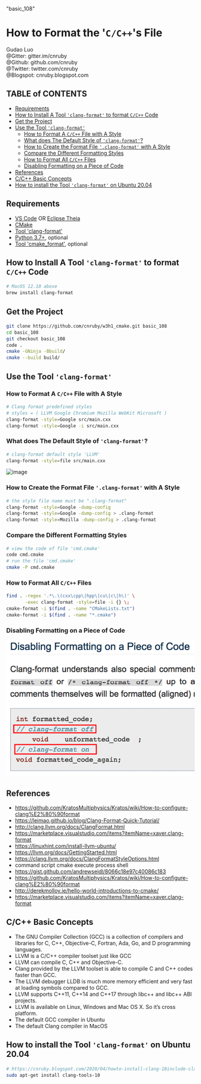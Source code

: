 "basic_108"<br/>
<h1>How to Format the '<code>C/C++</code>'s File </h1>
Gudao Luo<br/>
@Gitter: gitter.im/cnruby<br/>
@Github: github.com/cnruby<br/>
@Twitter: twitter.com/cnruby<br/>
@Blogspot: cnruby.blogspot.com




<h2>TABLE of CONTENTS</h2>

- [Requirements](#requirements)
- [How to Install A Tool <code>'clang-format'</code> to format <code>C/C++</code> Code](#how-to-install-a-tool-clang-format-to-format-cc-code)
- [Get the Project](#get-the-project)
- [Use the Tool <code>'clang-format'</code>](#use-the-tool-clang-format)
  - [How to Format A <code>C/C++</code> File with A Style](#how-to-format-a-cc-file-with-a-style)
  - [What does The Default Style of <code>'clang-format'</code>?](#what-does-the-default-style-of-clang-format)
  - [How to Create the Format File <code>'.clang-format'</code> with A Style](#how-to-create-the-format-file-clang-format-with-a-style)
  - [Compare the Different Formatting Styles](#compare-the-different-formatting-styles)
  - [How to Format All <code>C/C++</code> Files](#how-to-format-all-cc-files)
  - [Disabling Formatting on a Piece of Code](#disabling-formatting-on-a-piece-of-code)
- [References](#references)
- [C/C++ Basic Concepts](#cc-basic-concepts)
- [How to install the Tool <code>'clang-format'</code> on Ubuntu 20.04](#how-to-install-the-tool-clang-format-on-ubuntu-2004)



## Requirements
- [VS Code](https://code.visualstudio.com/) OR [Eclipse Theia](https://theia-ide.org/)
- [CMake](https://cmake.org/)
- [Tool 'clang-format'](https://clang.llvm.org/docs/ClangFormatStyleOptions.html)
- [Python 3.7+](https://www.python.org/), optional
- [Tool 'cmake_format'](https://github.com/cheshirekow/cmake_format), optional



## How to Install A Tool <code>'clang-format'</code> to format <code>C/C++</code> Code
```bash
# MacOS 12.10 above
brew install clang-format
```



## Get the Project
```bash
git clone https://github.com/cnruby/w3h1_cmake.git basic_108
cd basic_108
git checkout basic_108
code .
cmake -GNinja -Bbuild/
cmake --build build/
```



## Use the Tool <code>'clang-format'</code>
 



### How to Format A <code>C/C++</code> File with A Style
```bash
# Clang format predefined styles
# styles = ( LLVM Google Chromium Mozilla WebKit Microsoft )
clang-format -style=Google src/main.cxx
clang-format -style=Google -i src/main.cxx
```



### What does The Default Style of <code>'clang-format'</code>?
```bash
# clang-format default style 'LLVM'
clang-format -style=file src/main.cxx
```
![image](docs/108/what/what.png)



### How to Create the Format File <code>'.clang-format'</code> with A Style
```bash
# the style file name must be ".clang-format"
clang-format -style=Google -dump-config
clang-format -style=Google -dump-config > .clang-format
clang-format -style=Mozilla -dump-config > .clang-format
```



### Compare the Different Formatting Styles
```bash
# view the code of file 'cmd.cmake'
code cmd.cmake
# run the file 'cmd.cmake'
cmake -P cmd.cmake
```



### How to Format All <code>C/C++</code> Files
```bash
find . -regex '.*\.\(cxx\cpp\|hpp\|cu\|c\|h\)' \
       -exec clang-format -style=file -i {} \;
cmake-format -i $(find . -name "CMakeLists.txt")
cmake-format -i $(find . -name "*.cmake")
```



### Disabling Formatting on a Piece of Code
![image](docs/108/images/disable_code.png)



## References
- https://github.com/KratosMultiphysics/Kratos/wiki/How-to-configure-clang%E2%80%90format
- https://leimao.github.io/blog/Clang-Format-Quick-Tutorial/
- http://clang.llvm.org/docs/ClangFormat.html
- https://marketplace.visualstudio.com/items?itemName=xaver.clang-format
- https://linuxhint.com/install-llvm-ubuntu/
- https://llvm.org/docs/GettingStarted.html
- https://clang.llvm.org/docs/ClangFormatStyleOptions.html
- command script cmake execute process shell
- https://gist.github.com/andrewseidl/8066c18e97c40086c183
- https://github.com/KratosMultiphysics/Kratos/wiki/How-to-configure-clang%E2%80%90format
- http://derekmolloy.ie/hello-world-introductions-to-cmake/
- https://marketplace.visualstudio.com/items?itemName=xaver.clang-format



## C/C++ Basic Concepts
- The GNU Compiler Collection (GCC) is a collection of compilers and libraries for C, C++, Objective-C, Fortran, Ada, Go, and D programming languages.
- LLVM is a C/C++ compiler toolset just like GCC
- LLVM can compile C, C++ and Objective-C.
- Clang provided by the LLVM toolset is able to compile C and C++ codes faster than GCC. 
- The LLVM debugger LLDB is much more memory efficient and very fast at loading symbols compared to GCC.
- LLVM supports C++11, C++14 and C++17 through libc++ and libc++ ABI projects.
- LLVM is available on Linux, Windows and Mac OS X. So it’s cross platform. 
- The default GCC compiler in Ubuntu
- The default Clang compiler in MacOS



## How to install the Tool <code>'clang-format'</code> on Ubuntu 20.04
```bash
# https://cnruby.blogspot.com/2020/04/howto-install-clang-10include-clang-and.html
sudo apt-get install clang-tools-10
```